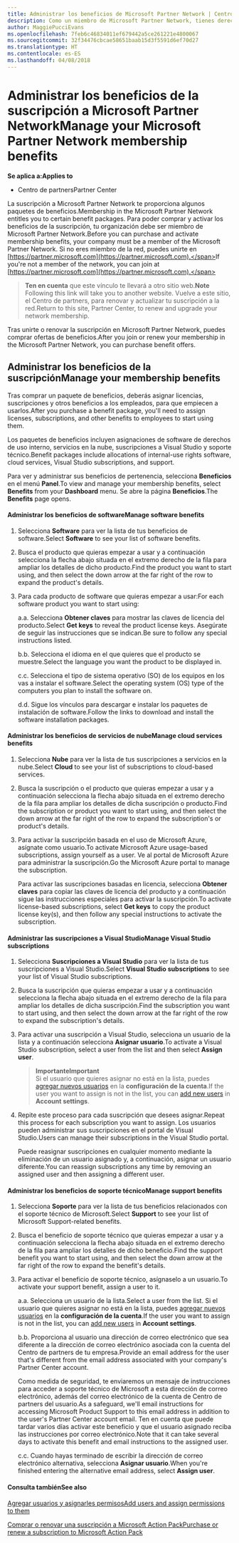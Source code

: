```yaml
---
title: Administrar los beneficios de Microsoft Partner Network | Centro de partners
description: Como un miembro de Microsoft Partner Network, tienes derecho a determinados beneficios de suscripción. Explica cómo activar y administrar los beneficios de suscripción en el Centro de partners.
author: MaggiePucciEvans
ms.openlocfilehash: 7feb6c46834011ef679442a5ce261221e4800067
ms.sourcegitcommit: 32f34476cbcae58651baab15d3f5591d6ef70d27
ms.translationtype: HT
ms.contentlocale: es-ES
ms.lasthandoff: 04/08/2018
---
```

# <a name="manage-your-microsoft-partner-network-membership-benefits"></a><span data-ttu-id="6b9b4-104">Administrar los beneficios de la suscripción a Microsoft Partner Network</span><span class="sxs-lookup"><span data-stu-id="6b9b4-104">Manage your Microsoft Partner Network membership benefits</span></span>

**<span data-ttu-id="6b9b4-105">Se aplica a:</span><span class="sxs-lookup"><span data-stu-id="6b9b4-105">Applies to</span></span>**

-  <span data-ttu-id="6b9b4-106">Centro de partners</span><span class="sxs-lookup"><span data-stu-id="6b9b4-106">Partner Center</span></span>

<span data-ttu-id="6b9b4-107">La suscripción a Microsoft Partner Network te proporciona algunos paquetes de beneficios.</span><span class="sxs-lookup"><span data-stu-id="6b9b4-107">Membership in the Microsoft Partner Network entitles you to certain benefit packages.</span></span> <span data-ttu-id="6b9b4-108">Para poder comprar y activar los beneficios de la suscripción, tu organización debe ser miembro de Microsoft Partner Network.</span><span class="sxs-lookup"><span data-stu-id="6b9b4-108">Before you can purchase and activate membership benefits, your company must be a member of the Microsoft Partner Network.</span></span> <span data-ttu-id="6b9b4-109">Si no eres miembro de la red, puedes unirte en [https://partner.microsoft.com](https://partner.microsoft.com).</span><span class="sxs-lookup"><span data-stu-id="6b9b4-109">If you're not a member of the network, you can join at [https://partner.microsoft.com](https://partner.microsoft.com).</span></span>

><span data-ttu-id="6b9b4-110">**Ten en cuenta** que este vínculo te llevará a otro sitio web.</span><span class="sxs-lookup"><span data-stu-id="6b9b4-110">**Note** Following this link will take you to another website.</span></span> <span data-ttu-id="6b9b4-111">Vuelve a este sitio, el Centro de partners, para renovar y actualizar tu suscripción a la red.</span><span class="sxs-lookup"><span data-stu-id="6b9b4-111">Return to this site, Partner Center, to renew and upgrade your network membership.</span></span>

<span data-ttu-id="6b9b4-112">Tras unirte o renovar la suscripción en Microsoft Partner Network, puedes comprar ofertas de beneficios.</span><span class="sxs-lookup"><span data-stu-id="6b9b4-112">After you join or renew your membership in the Microsoft Partner Network, you can purchase benefit offers.</span></span>


## <a name="manage-your-membership-benefits"></a><span data-ttu-id="6b9b4-113">Administrar los beneficios de la suscripción</span><span class="sxs-lookup"><span data-stu-id="6b9b4-113">Manage your membership benefits</span></span>

<span data-ttu-id="6b9b4-114">Tras comprar un paquete de beneficios, deberás asignar licencias, suscripciones y otros beneficios a los empleados, para que empiecen a usarlos.</span><span class="sxs-lookup"><span data-stu-id="6b9b4-114">After you purchase a benefit package, you'll need to assign licenses, subscriptions, and other benefits to employees to start using them.</span></span> 

<span data-ttu-id="6b9b4-115">Los paquetes de beneficios incluyen asignaciones de software de derechos de uso interno, servicios en la nube, suscripciones a Visual Studio y soporte técnico.</span><span class="sxs-lookup"><span data-stu-id="6b9b4-115">Benefit packages include allocations of internal-use rights software, cloud services, Visual Studio subscriptions, and support.</span></span> 

<span data-ttu-id="6b9b4-116">Para ver y administrar sus beneficios de pertenencia, selecciona **Beneficios** en el menú **Panel**.</span><span class="sxs-lookup"><span data-stu-id="6b9b4-116">To view and manage your membership benefits, select **Benefits** from your **Dashboard** menu.</span></span> <span data-ttu-id="6b9b4-117">Se abre la página **Beneficios**.</span><span class="sxs-lookup"><span data-stu-id="6b9b4-117">The **Benefits** page opens.</span></span> 

#### <a name="manage-software-benefits"></a><span data-ttu-id="6b9b4-118">Administrar los beneficios de software</span><span class="sxs-lookup"><span data-stu-id="6b9b4-118">Manage software benefits</span></span>

1.  <span data-ttu-id="6b9b4-119">Selecciona **Software** para ver la lista de tus beneficios de software.</span><span class="sxs-lookup"><span data-stu-id="6b9b4-119">Select **Software** to see your list of software benefits.</span></span> 

2.  <span data-ttu-id="6b9b4-120">Busca el producto que quieras empezar a usar y a continuación selecciona la flecha abajo situada en el extremo derecho de la fila para ampliar los detalles de dicho producto.</span><span class="sxs-lookup"><span data-stu-id="6b9b4-120">Find the product you want to start using, and then select the down arrow at the far right of the row to expand the product's details.</span></span> 

3. <span data-ttu-id="6b9b4-121">Para cada producto de software que quieras empezar a usar:</span><span class="sxs-lookup"><span data-stu-id="6b9b4-121">For each software product you want to start using:</span></span>

    <span data-ttu-id="6b9b4-122">a.</span><span class="sxs-lookup"><span data-stu-id="6b9b4-122">a.</span></span> <span data-ttu-id="6b9b4-123">Selecciona **Obtener claves** para mostrar las claves de licencia del producto.</span><span class="sxs-lookup"><span data-stu-id="6b9b4-123">Select **Get keys** to reveal the product license keys.</span></span> <span data-ttu-id="6b9b4-124">Asegúrate de seguir las instrucciones que se indican.</span><span class="sxs-lookup"><span data-stu-id="6b9b4-124">Be sure to follow any special instructions listed.</span></span>

    <span data-ttu-id="6b9b4-125">b.</span><span class="sxs-lookup"><span data-stu-id="6b9b4-125">b.</span></span> <span data-ttu-id="6b9b4-126">Selecciona el idioma en el que quieres que el producto se muestre.</span><span class="sxs-lookup"><span data-stu-id="6b9b4-126">Select the language you want the product to be displayed in.</span></span>

    <span data-ttu-id="6b9b4-127">c.</span><span class="sxs-lookup"><span data-stu-id="6b9b4-127">c.</span></span> <span data-ttu-id="6b9b4-128">Selecciona el tipo de sistema operativo (SO) de los equipos en los vas a instalar el software.</span><span class="sxs-lookup"><span data-stu-id="6b9b4-128">Select the operating system (OS) type of the computers you plan to install the software on.</span></span>

    <span data-ttu-id="6b9b4-129">d.</span><span class="sxs-lookup"><span data-stu-id="6b9b4-129">d.</span></span> <span data-ttu-id="6b9b4-130">Sigue los vínculos para descargar e instalar los paquetes de instalación de software.</span><span class="sxs-lookup"><span data-stu-id="6b9b4-130">Follow the links to download and install the software installation packages.</span></span>


#### <a name="manage-cloud-services-benefits"></a><span data-ttu-id="6b9b4-131">Administrar los beneficios de servicios de nube</span><span class="sxs-lookup"><span data-stu-id="6b9b4-131">Manage cloud services benefits</span></span>

1. <span data-ttu-id="6b9b4-132">Selecciona **Nube** para ver la lista de tus suscripciones a servicios en la nube.</span><span class="sxs-lookup"><span data-stu-id="6b9b4-132">Select **Cloud** to see your list of subscriptions to cloud-based services.</span></span>

2. <span data-ttu-id="6b9b4-133">Busca la suscripción o el producto que quieras empezar a usar y a continuación selecciona la flecha abajo situada en el extremo derecho de la fila para ampliar los detalles de dicha suscripción o producto.</span><span class="sxs-lookup"><span data-stu-id="6b9b4-133">Find the subscription or product you want to start using, and then select the down arrow at the far right of the row to expand the subscription's or product's details.</span></span> 

3. <span data-ttu-id="6b9b4-134">Para activar la suscripción basada en el uso de Microsoft Azure, asígnate como usuario.</span><span class="sxs-lookup"><span data-stu-id="6b9b4-134">To activate Microsoft Azure usage-based subscriptions, assign yourself as a user.</span></span> <span data-ttu-id="6b9b4-135">Ve al portal de Microsoft Azure para administrar la suscripción.</span><span class="sxs-lookup"><span data-stu-id="6b9b4-135">Go the Microsoft Azure portal to manage the subscription.</span></span>

    <span data-ttu-id="6b9b4-136">Para activar las suscripciones basadas en licencia, selecciona **Obtener claves** para copiar las claves de licencia del producto y a continuación sigue las instrucciones especiales para activar la suscripción.</span><span class="sxs-lookup"><span data-stu-id="6b9b4-136">To activate license-based subscriptions, select **Get keys** to copy the product license key(s), and then follow any special instructions to activate the subscription.</span></span>  


#### <a name="manage-visual-studio-subscriptions"></a><span data-ttu-id="6b9b4-137">Administrar las suscripciones a Visual Studio</span><span class="sxs-lookup"><span data-stu-id="6b9b4-137">Manage Visual Studio subscriptions</span></span>

1. <span data-ttu-id="6b9b4-138">Selecciona **Suscripciones a Visual Studio** para ver la lista de tus suscripciones a Visual Studio.</span><span class="sxs-lookup"><span data-stu-id="6b9b4-138">Select **Visual Studio subscriptions** to see your list of Visual Studio subscriptions.</span></span> 

2. <span data-ttu-id="6b9b4-139">Busca la suscripción que quieras empezar a usar y a continuación selecciona la flecha abajo situada en el extremo derecho de la fila para ampliar los detalles de dicha suscripción.</span><span class="sxs-lookup"><span data-stu-id="6b9b4-139">Find the subscription you want to start using, and then select the down arrow at the far right of the row to expand the subscription's details.</span></span> 

3. <span data-ttu-id="6b9b4-140">Para activar una suscripción a Visual Studio, selecciona un usuario de la lista y a continuación selecciona **Asignar usuario**.</span><span class="sxs-lookup"><span data-stu-id="6b9b4-140">To activate a Visual Studio subscription, select a user from the list and then select **Assign user**.</span></span> 

    >**<span data-ttu-id="6b9b4-141">Importante</span><span class="sxs-lookup"><span data-stu-id="6b9b4-141">Important</span></span>**<br>
<span data-ttu-id="6b9b4-142">Si el usuario que quieres asignar no está en la lista, puedes [agregar nuevos usuarios](create-user-accounts-and-set-permissions.md) en la **configuración de la cuenta**.</span><span class="sxs-lookup"><span data-stu-id="6b9b4-142">If the user you want to assign is not in the list, you can [add new users](create-user-accounts-and-set-permissions.md) in **Account settings**.</span></span>

3. <span data-ttu-id="6b9b4-143">Repite este proceso para cada suscripción que desees asignar.</span><span class="sxs-lookup"><span data-stu-id="6b9b4-143">Repeat this process for each subscription you want to assign.</span></span> <span data-ttu-id="6b9b4-144">Los usuarios pueden administrar sus suscripciones en el portal de Visual Studio.</span><span class="sxs-lookup"><span data-stu-id="6b9b4-144">Users can manage their subscriptions in the Visual Studio portal.</span></span> 

    <span data-ttu-id="6b9b4-145">Puede reasignar suscripciones en cualquier momento mediante la eliminación de un usuario asignado y, a continuación, asignar un usuario diferente.</span><span class="sxs-lookup"><span data-stu-id="6b9b4-145">You can reassign subscriptions any time by removing an assigned user and then assigning a different user.</span></span> 


#### <a name="manage-support-benefits"></a><span data-ttu-id="6b9b4-146">Administrar los beneficios de soporte técnico</span><span class="sxs-lookup"><span data-stu-id="6b9b4-146">Manage support benefits</span></span>

1. <span data-ttu-id="6b9b4-147">Selecciona **Soporte** para ver la lista de tus beneficios relacionados con el soporte técnico de Microsoft.</span><span class="sxs-lookup"><span data-stu-id="6b9b4-147">Select **Support** to see your list of Microsoft Support-related benefits.</span></span> 

2. <span data-ttu-id="6b9b4-148">Busca el beneficio de soporte técnico que quieras empezar a usar y a continuación selecciona la flecha abajo situada en el extremo derecho de la fila para ampliar los detalles de dicho beneficio.</span><span class="sxs-lookup"><span data-stu-id="6b9b4-148">Find the support benefit you want to start using, and then select the down arrow at the far right of the row to expand the benefit's details.</span></span> 

3. <span data-ttu-id="6b9b4-149">Para activar el beneficio de soporte técnico, asígnaselo a un usuario.</span><span class="sxs-lookup"><span data-stu-id="6b9b4-149">To activate your support benefit, assign a user to it.</span></span> 
   
    <span data-ttu-id="6b9b4-150">a.</span><span class="sxs-lookup"><span data-stu-id="6b9b4-150">a.</span></span>  <span data-ttu-id="6b9b4-151">Selecciona un usuario de la lista.</span><span class="sxs-lookup"><span data-stu-id="6b9b4-151">Select a user from the list.</span></span> <span data-ttu-id="6b9b4-152">Si el usuario que quieres asignar no está en la lista, puedes [agregar nuevos usuarios](create-user-accounts-and-set-permissions.md) en la **configuración de la cuenta**.</span><span class="sxs-lookup"><span data-stu-id="6b9b4-152">If the user you want to assign is not in the list, you can [add new users](create-user-accounts-and-set-permissions.md) in **Account settings**.</span></span>

    <span data-ttu-id="6b9b4-153">b.</span><span class="sxs-lookup"><span data-stu-id="6b9b4-153">b.</span></span>  <span data-ttu-id="6b9b4-154">Proporciona al usuario una dirección de correo electrónico que sea diferente a la dirección de correo electrónico asociada con la cuenta del Centro de partners de tu empresa.</span><span class="sxs-lookup"><span data-stu-id="6b9b4-154">Provide an email address for the user that's different from the email address associated with your company's Partner Center account.</span></span> 
    
    <span data-ttu-id="6b9b4-155">Como medida de seguridad, te enviaremos un mensaje de instrucciones para acceder a soporte técnico de Microsoft a esta dirección de correo electrónico, además del correo electrónico de la cuenta de Centro de partners del usuario.</span><span class="sxs-lookup"><span data-stu-id="6b9b4-155">As a safeguard, we'll email instructions for accessing Microsoft Product Support to this email address in addition to the user's Partner Center account email.</span></span> <span data-ttu-id="6b9b4-156">Ten en cuenta que puede tardar varios días activar este beneficio y que el usuario asignado reciba las instrucciones por correo electrónico.</span><span class="sxs-lookup"><span data-stu-id="6b9b4-156">Note that it can take several days to activate this benefit and email instructions to the assigned user.</span></span>    
    
    <span data-ttu-id="6b9b4-157">c.</span><span class="sxs-lookup"><span data-stu-id="6b9b4-157">c.</span></span>  <span data-ttu-id="6b9b4-158">Cuando hayas terminado de escribir la dirección de correo electrónico alternativa, selecciona **Asignar usuario**.</span><span class="sxs-lookup"><span data-stu-id="6b9b4-158">When you're finished entering the alternative email address, select **Assign user**.</span></span> 


#### <a name="see-also"></a><span data-ttu-id="6b9b4-159">Consulta también</span><span class="sxs-lookup"><span data-stu-id="6b9b4-159">See also</span></span>

[<span data-ttu-id="6b9b4-160">Agregar usuarios y asignarles permisos</span><span class="sxs-lookup"><span data-stu-id="6b9b4-160">Add users and assign permissions to them</span></span>](create-user-accounts-and-set-permissions.md)

[<span data-ttu-id="6b9b4-161">Comprar o renovar una suscripción a Microsoft Action Pack</span><span class="sxs-lookup"><span data-stu-id="6b9b4-161">Purchase or renew a subscription to Microsoft Action Pack</span></span>](mpn-get-action-pack.md)


